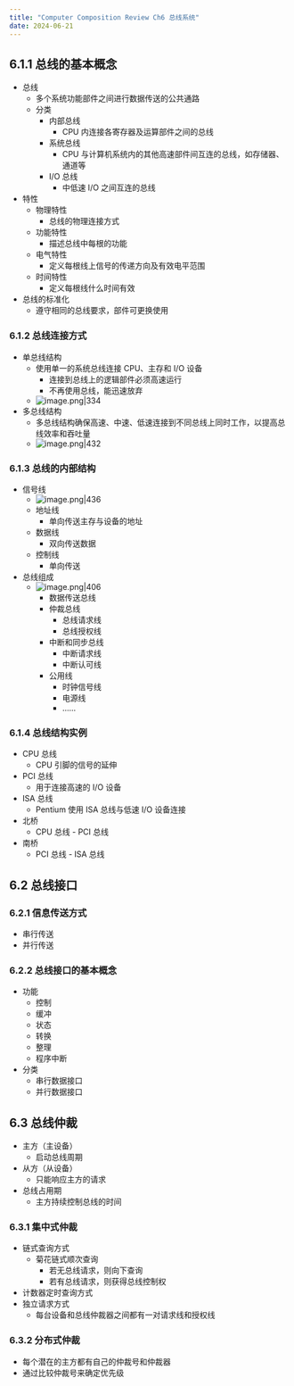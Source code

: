 ```yaml
---
title: "Computer Composition Review Ch6 总线系统"
date: 2024-06-21
---
```


## 6.1.1 总线的基本概念
- 总线
	- 多个系统功能部件之间进行数据传送的公共通路
	- 分类
		- 内部总线
			- CPU 内连接各寄存器及运算部件之间的总线
		- 系统总线
			- CPU 与计算机系统内的其他高速部件间互连的总线，如存储器、通道等
		- I/O 总线
			- 中低速 I/O 之间互连的总线
- 特性
	- 物理特性
		- 总线的物理连接方式
	- 功能特性
		- 描述总线中每根的功能
	- 电气特性
		- 定义每根线上信号的传递方向及有效电平范围
	- 时间特性
		- 定义每根线什么时间有效
- 总线的标准化
	- 遵守相同的总线要求，部件可更换使用
### 6.1.2 总线连接方式
- 单总线结构
	- 使用单一的系统总线连接 CPU、主存和 I/O 设备
		- 连接到总线上的逻辑部件必须高速运行
		- 不再使用总线，能迅速放弃
	- ![image.png|334](https://cdn.jsdelivr.net/gh/aBER0724/ob_picture/Img/20240619233509.png)
- 多总线结构
	- 多总线结构确保高速、中速、低速连接到不同总线上同时工作，以提高总线效率和吞吐量
	- ![image.png|432](https://cdn.jsdelivr.net/gh/aBER0724/ob_picture/Img/20240619234556.png)
### 6.1.3 总线的内部结构
- 信号线
	- ![image.png|436](https://cdn.jsdelivr.net/gh/aBER0724/ob_picture/Img/20240619233154.png)
	- 地址线
		- 单向传送主存与设备的地址
	- 数据线
		- 双向传送数据
	- 控制线
		- 单向传送
- 总线组成
	- ![image.png|406](https://cdn.jsdelivr.net/gh/aBER0724/ob_picture/Img/20240619235322.png)
		- 数据传送总线
		- 仲裁总线
			- 总线请求线
			- 总线授权线
		- 中断和同步总线
			- 中断请求线
			- 中断认可线
		- 公用线
			- 时钟信号线
			- 电源线
			- ......
### 6.1.4 总线结构实例
- CPU 总线
	- CPU 引脚的信号的延伸
- PCI 总线
	- 用于连接高速的 I/O 设备
- ISA 总线
	- Pentium 使用 ISA 总线与低速 I/O 设备连接
- 北桥
	- CPU 总线 - PCI 总线
- 南桥
	- PCI 总线 - ISA 总线
## 6.2 总线接口
### 6.2.1 信息传送方式
- 串行传送
- 并行传送
### 6.2.2 总线接口的基本概念
- 功能
	- 控制
	- 缓冲
	- 状态
	- 转换
	- 整理
	- 程序中断
- 分类
	- 串行数据接口
	- 并行数据接口
## 6.3 总线仲裁
- 主方（主设备）
	- 启动总线周期
- 从方（从设备）
	- 只能响应主方的请求
- 总线占用期
	- 主方持续控制总线的时间
### 6.3.1  集中式仲裁
- 链式查询方式
	- 菊花链式顺次查询
		- 若无总线请求，则向下查询
		- 若有总线请求，则获得总线控制权
- 计数器定时查询方式
- 独立请求方式
	- 每台设备和总线仲裁器之间都有一对请求线和授权线
### 6.3.2 分布式仲裁
- 每个潜在的主方都有自己的仲裁号和仲裁器
- 通过比较仲裁号来确定优先级